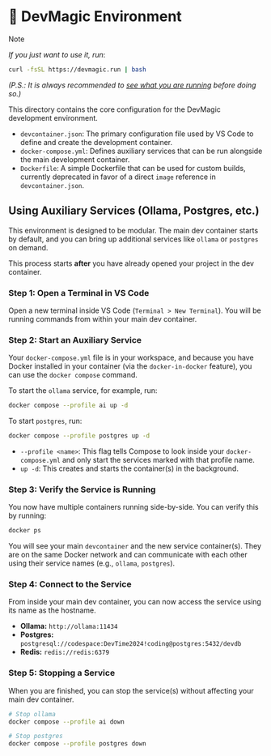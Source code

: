 # 🚀 DevMagic Environment

> [!NOTE]
> _If you just want to use it, run_:
> ```sh
> curl -fsSL https://devmagic.run | bash
> ```
> _(P.S.: It is always recommended to [see what you are running](https://devmagic.run) before doing so.)_

This directory contains the core configuration for the DevMagic development environment.

- `devcontainer.json`: The primary configuration file used by VS Code to define and create the development container.
- `docker-compose.yml`: Defines auxiliary services that can be run alongside the main development container.
- `Dockerfile`: A simple Dockerfile that can be used for custom builds, currently deprecated in favor of a direct `image` reference in `devcontainer.json`.

## Using Auxiliary Services (Ollama, Postgres, etc.)

This environment is designed to be modular. The main dev container starts by default, and you can bring up additional services like `ollama` or `postgres` on demand.

This process starts **after** you have already opened your project in the dev container.

### Step 1: Open a Terminal in VS Code

Open a new terminal inside VS Code (`Terminal > New Terminal`). You will be running commands from within your main dev container.

### Step 2: Start an Auxiliary Service

Your `docker-compose.yml` file is in your workspace, and because you have Docker installed in your container (via the `docker-in-docker` feature), you can use the `docker compose` command.

To start the `ollama` service, for example, run:

```bash
docker compose --profile ai up -d
```

To start `postgres`, run:

```bash
docker compose --profile postgres up -d
```

- `--profile <name>`: This flag tells Compose to look inside your `docker-compose.yml` and only start the services marked with that profile name.
- `up -d`: This creates and starts the container(s) in the background.

### Step 3: Verify the Service is Running

You now have multiple containers running side-by-side. You can verify this by running:

```bash
docker ps
```

You will see your main `devcontainer` and the new service container(s). They are on the same Docker network and can communicate with each other using their service names (e.g., `ollama`, `postgres`).

### Step 4: Connect to the Service

From inside your main dev container, you can now access the service using its name as the hostname.

- **Ollama:** `http://ollama:11434`
- **Postgres:** `postgresql://codespace:DevTime2024!coding@postgres:5432/devdb`
- **Redis:** `redis://redis:6379`

### Step 5: Stopping a Service

When you are finished, you can stop the service(s) without affecting your main dev container.

```bash
# Stop ollama
docker compose --profile ai down

# Stop postgres
docker compose --profile postgres down
```
